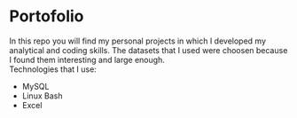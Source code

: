 # Portofolio

In this repo you will find my personal projects in which I developed my analytical and coding skills. 
The datasets that I used were choosen because I found them interesting and large enough.  
Technologies that  I use:
- MySQL
- Linux Bash
- Excel
